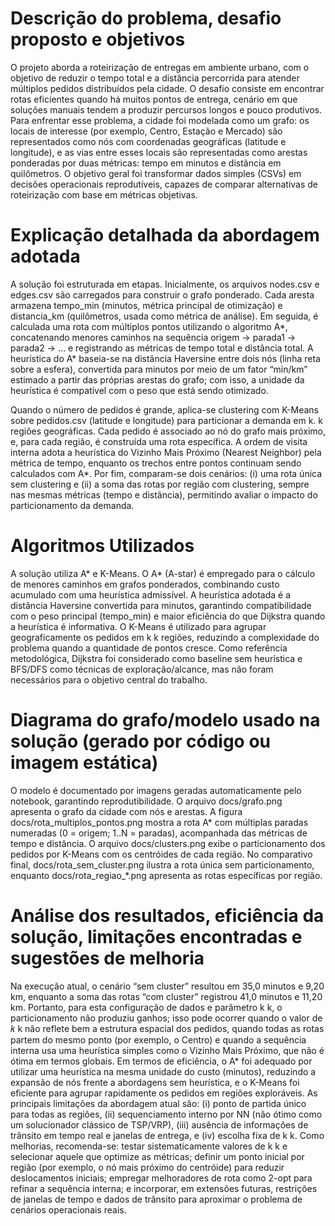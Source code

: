 # Descrição do problema, desafio proposto e objetivos

O projeto aborda a roteirização de entregas em ambiente urbano, com o objetivo de reduzir o tempo total e a distância percorrida para atender múltiplos pedidos distribuídos pela cidade. O desafio consiste em encontrar rotas eficientes quando há muitos pontos de entrega, cenário em que soluções manuais tendem a produzir percursos longos e pouco produtivos. Para enfrentar esse problema, a cidade foi modelada como um grafo: os locais de interesse (por exemplo, Centro, Estação e Mercado) são representados como nós com coordenadas geográficas (latitude e longitude), e as vias entre esses locais são representadas como arestas ponderadas por duas métricas: tempo em minutos e distância em quilômetros. O objetivo geral foi transformar dados simples (CSVs) em decisões operacionais reprodutíveis, capazes de comparar alternativas de roteirização com base em métricas objetivas.

# Explicação detalhada da abordagem adotada

A solução foi estruturada em etapas. Inicialmente, os arquivos nodes.csv e edges.csv são carregados para construir o grafo ponderado. Cada aresta armazena tempo_min (minutos, métrica principal de otimização) e distancia_km (quilômetros, usada como métrica de análise). Em seguida, é calculada uma rota com múltiplos pontos utilizando o algoritmo A*, concatenando menores caminhos na sequência origem → parada1 → parada2 → … e registrando as métricas de tempo total e distância total. A heurística do A* baseia-se na distância Haversine entre dois nós (linha reta sobre a esfera), convertida para minutos por meio de um fator “min/km” estimado a partir das próprias arestas do grafo; com isso, a unidade da heurística é compatível com o peso que está sendo otimizado.

Quando o número de pedidos é grande, aplica-se clustering com K-Means sobre pedidos.csv (latitude e longitude) para particionar a demanda em k.
k regiões geográficas. Cada pedido é associado ao nó do grafo mais próximo, e, para cada região, é construída uma rota específica. A ordem de visita interna adota a heurística do Vizinho Mais Próximo (Nearest Neighbor) pela métrica de tempo, enquanto os trechos entre pontos continuam sendo calculados com A*. Por fim, comparam-se dois cenários: (i) uma rota única sem clustering e (ii) a soma das rotas por região com clustering, sempre nas mesmas métricas (tempo e distância), permitindo avaliar o impacto do particionamento da demanda.

# Algoritmos Utilizados

A solução utiliza A* e K-Means. O A* (A-star) é empregado para o cálculo de menores caminhos em grafos ponderados, combinando custo acumulado com uma heurística admissível. A heurística adotada é a distância Haversine convertida para minutos, garantindo compatibilidade com o peso principal (tempo_min) e maior eficiência do que Dijkstra quando a heurística é informativa. O K-Means é utilizado para agrupar geograficamente os pedidos em k
k regiões, reduzindo a complexidade do problema quando a quantidade de pontos cresce. Como referência metodológica, Dijkstra foi considerado como baseline sem heurística e BFS/DFS como técnicas de exploração/alcance, mas não foram necessários para o objetivo central do trabalho.

# Diagrama do grafo/modelo usado na solução (gerado por código ou imagem estática)

O modelo é documentado por imagens geradas automaticamente pelo notebook, garantindo reprodutibilidade. O arquivo docs/grafo.png apresenta o grafo da cidade com nós e arestas. A figura docs/rota_multiplos_pontos.png mostra a rota A* com múltiplas paradas numeradas (0 = origem; 1..N = paradas), acompanhada das métricas de tempo e distância. O arquivo docs/clusters.png exibe o particionamento dos pedidos por K-Means com os centróides de cada região. No comparativo final, docs/rota_sem_cluster.png ilustra a rota única sem particionamento, enquanto docs/rota_regiao_*.png apresenta as rotas específicas por região.

# Análise dos resultados, eficiência da solução, limitações encontradas e sugestões de melhoria

Na execução atual, o cenário “sem cluster” resultou em 35,0 minutos e 9,20 km, enquanto a soma das rotas “com cluster” registrou 41,0 minutos e 11,20 km. Portanto, para esta configuração de dados e parâmetro k
k, o particionamento não produziu ganhos; isso pode ocorrer quando o valor de 
𝑘
k não reflete bem a estrutura espacial dos pedidos, quando todas as rotas partem do mesmo ponto (por exemplo, o Centro) e quando a sequência interna usa uma heurística simples como o Vizinho Mais Próximo, que não é ótima em termos globais. Em termos de eficiência, o A* foi adequado por utilizar uma heurística na mesma unidade do custo (minutos), reduzindo a expansão de nós frente a abordagens sem heurística, e o K-Means foi eficiente para agrupar rapidamente os pedidos em regiões exploráveis. As principais limitações da abordagem atual são: (i) ponto de partida único para todas as regiões, (ii) sequenciamento interno por NN (não ótimo como um solucionador clássico de TSP/VRP), (iii) ausência de informações de trânsito em tempo real e janelas de entrega, e (iv) escolha fixa de k
k. Como melhorias, recomenda-se: testar sistematicamente valores de k
k e selecionar aquele que optimize as métricas; definir um ponto inicial por região (por exemplo, o nó mais próximo do centróide) para reduzir deslocamentos iniciais; empregar melhoradores de rota como 2-opt para refinar a sequência interna; e incorporar, em extensões futuras, restrições de janelas de tempo e dados de trânsito para aproximar o problema de cenários operacionais reais.
